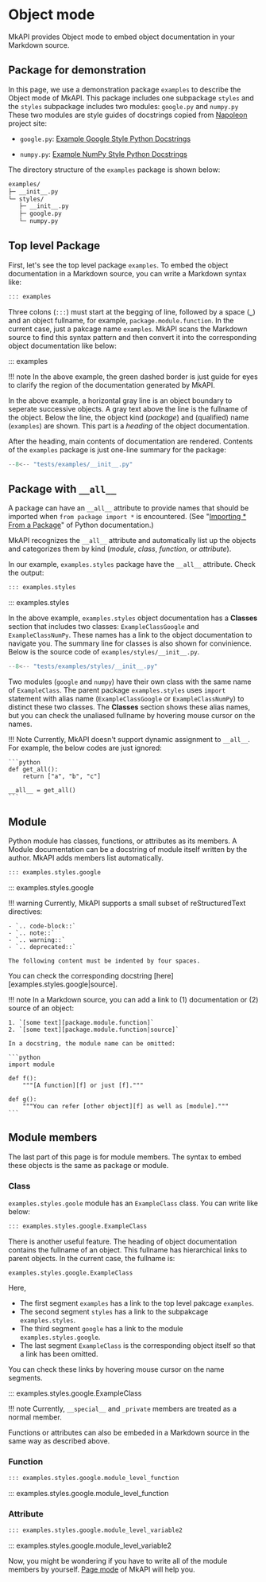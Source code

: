 # Object mode

MkAPI provides Object mode to embed object documentation
in your Markdown source.

## Package for demonstration

In this page, we use a demonstration package `examples`
to describe the Object mode of MkAPI.
This package includes one subpackage `styles`
and the `styles` subpackage includes two modules:
`google.py` and `numpy.py`
These two modules are style guides of docstrings
copied from [Napoleon][napoleon] project site:

- `google.py`: [Example Google Style Python Docstrings][google]

- `numpy.py`: [Example NumPy Style Python Docstrings][numpy]

[napoleon]: https://sphinxcontrib-napoleon.readthedocs.io/en/latest/
[google]: https://sphinxcontrib-napoleon.readthedocs.io/en/latest/example_google.html
[numpy]: https://sphinxcontrib-napoleon.readthedocs.io/en/latest/example_numpy.html

The directory structure of the `examples` package is shown below:

``` sh
examples/
├─ __init__.py
└─ styles/
   ├─ __init__.py
   ├─ google.py
   └─ numpy.py
```

<style type="text/css">
.mkapi-content {
  border: dashed #22772288;
}
</style>

## Top level Package

First, let's see the top level package `examples`.
To embed the object documentation in a Markdown source,
you can write a Markdown syntax like:

```markdown
::: examples
```

Three colons (`:::`) must start at the begging of line,
followed by a space (<code>&blank;</code>) and an object fullname,
for example, `package.module.function`.
In the current case, just a pakcage name `examples`.
MkAPI scans the Markdown source to find this syntax pattern and
then convert it into the corresponding object documentation
like below:

::: examples

!!! note
    In the above example, the green dashed border
    is just guide for eyes to clarify the region of
    the documentation generated by MkAPI.

In the above example, a horizontal gray line is an object
boundary to seperate successive objects.
A gray text above the line is the fullname
of the object.
Below the line, the object kind (*package*) and
(qualified) name (`examples`) are shown.
This part is a *heading* of the object documentation.

After the heading, main contents of documentation
are rendered.
Contents of the `examples` package is just
one-line summary for the package:

```python title="examples/__init__.py"
--8<-- "tests/examples/__init__.py"
```

<!-- MkAPI can embed the source code of objects as well as their
documentation. For this, use *filters* like below:

```markdown
::: examples|source|bare
```

Here, two filters `source` and `bare` are used.

- `source` ー Embed source code instead of documentation.
- `bare` ー Omit the heading part so that only source code is rendered.

The output is shown below:

::: examples|source|bare

The above docstring is entire contents of `examples/__init__.py`.
 -->

## Package with `__all__`

A package can have an `__all__` attribute to provide names
that should be imported when `from package import *` is encountered.
(See "[Importing * From a Package][1]" of Python documentation.)

[1]:
https://docs.python.org/3/tutorial/modules.html#importing-from-a-package>

MkAPI recognizes the `__all__` attribute and automatically
list up the objects and categorizes them by kind
(*module*, *class*, *function*, or *attribute*).

In our example, `examples.styles` package have the `__all__` attribute.
Check the output:

```markdown
::: examples.styles
```

::: examples.styles

In the above example, `examples.styles` object documentation has
a **Classes** section that includes two classes:
`ExampleClassGoogle` and `ExampleClassNumPy`.
These names has a link to the object documentation to navigate you.
The summary line for classes is also shown for convinience.
Below is the source code of `examples/styles/__init__.py`.

```python title="examples/styles/__init__.py"
--8<-- "tests/examples/styles/__init__.py"
```

Two modules (`google` and `numpy`) have their own class
with the same name of `ExampleClass`.
The parent package `examples.styles` uses `import` statement
with alias name (`ExampleClassGoogle` or `ExampleClassNumPy`)
to distinct these two classes.
The **Classes** section shows these alias names, but you can check
the unaliased fullname by hovering mouse cursor on the names.

!!! Note
    Currently, MkAPI doesn't support dynamic assignment to `__all__`.
    For example, the below codes are just ignored:

    ```python
    def get_all():
        return ["a", "b", "c"]

    __all__ = get_all()
    ```

## Module

Python module has classes, functions, or attributes as its members.
A Module documentation can be a docstring of module itself written by the
author.
MkAPI adds members list automatically.

```markdown
::: examples.styles.google
```

::: examples.styles.google

!!! warning
    Currently, MkAPI supports a small subset of reStructuredText directives:

    - `.. code-block::`
    - `.. note::`
    - `.. warning::`
    - `.. deprecated::`

    The following content must be indented by four spaces.

You can check the corresponding docstring
[here][examples.styles.google|source].

!!! note
    In a Markdown source, you can add a link to
    (1) documentation or (2) source of an object:

    1. `[some text][package.module.function]`
    2. `[some text][package.module.function|source]`

    In a docstring, the module name can be omitted:

    ```python
    import module

    def f():
        """[A function][f] or just [f]."""

    def g():
        """You can refer [other object][f] as well as [module]."""
    ```

## Module members

The last part of this page is for module members.
The syntax to embed these objects is the same as package or module.
<!-- In addition, a new filter `sourcelink` is introduced here. -->

### Class

`examples.styles.goole` module has an `ExampleClass` class.
You can write like below:

```markdown
::: examples.styles.google.ExampleClass
```

<!-- A new `sourcelink` filter is added at the end of line.
This filter creates a link to the source code
to enable to visit it easily.
Let's see the output.
A `[source]` tag is added in the right side of the heading .
You can click it to see the source code. -->

There is another useful feature.
The heading of object documentation contains the fullname of an object.
This fullname has hierarchical links to parent objects.
In the current case, the fullname is:

    examples.styles.google.ExampleClass

Here,

- The first segment `examples` has a link to the top
  level pakcage `examples`.
- The second segment `styles` has a link to the
  subpakcage `examples.styles`.
- The third segment `google` has a link to the module
  `examples.styles.google`.
- The last segment `ExampleClass` is the corresponding
  object itself so that a link has been omitted.

You can check these links by hovering mouse cursor
on the name segments.

::: examples.styles.google.ExampleClass

!!! note
    Currently, `__special__` and `_private` members
    are treated as a normal member.

Functions or attributes can also be embeded in a Markdown source
in the same way as described above.

### Function

```markdown
::: examples.styles.google.module_level_function
```

::: examples.styles.google.module_level_function

### Attribute

```markdown
::: examples.styles.google.module_level_variable2
```

::: examples.styles.google.module_level_variable2

Now, you might be wondering if you have to write
all of the module members by yourself.
[Page mode](page.md) of MkAPI will help you.
